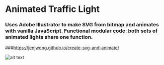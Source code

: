 # Animated Traffic Light
### Uses Adobe Illustrator to make SVG from bitmap and animates with vanilla JavaScript. Functional modular code: both sets of animated lights share one function.
###https://jenjwong.github.io/create-svg-and-animate/

![alt text](https://github.com/jenjwong/create-svg-and-animate/blob/gh-pages/images/screenshot.png "Traffic Light")


